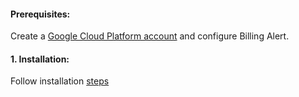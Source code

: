 #### Prerequisites:
Create a [Google Cloud Platform account](https://console.cloud.google.com/freetrial/signup/tos?pli=1) and configure Billing Alert.

#### 1. Installation:
Follow installation [steps](https://github.com/juliehub/Terraform-Practice/blob/master/terraform_installation_gcp.md)
